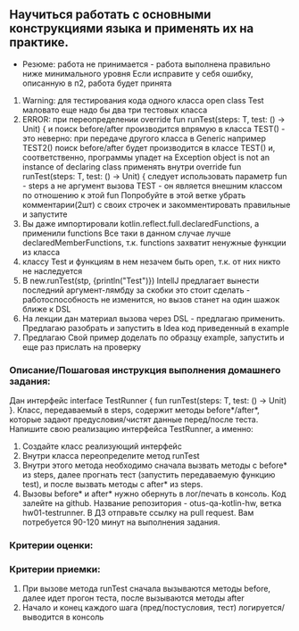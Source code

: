 ## Научиться работать с основными конструкциями языка и применять их на практике.
* Резюме: работа не принимается - работа выполнена правильно ниже минимального уровня
  Если исправите у себя ошибку, описанную в п2, работа будет принята
1)  Warning: для тестирования кода одного класса open class Test маловато еще надо бы два три тестовых класса
2) ERROR: при переопределении override fun <T> runTest(steps: T, test: () -> Unit) {
и поиск before/after производится впрямую в класса TEST() - это неверно: при передаче другого класса в Generic
например TEST2() поиск before/after будет производится  в классе TEST() и, соответственно, программы упадет на
   Exception object is not an instance of declaring class
применять внутри override fun <T> runTest(steps: T, test: () -> Unit) { следует использовать параметр fun - steps
а не аргумент вызова TEST - он является внешним классом по отношению к этой fun
Попробуйте в этой ветке убрать комментарии(2шт) с своих строчек и закомментировать правильные и запустите
3) Вы даже импортировали kotlin.reflect.full.declaredFunctions, а применили functions
Все таки в данном случае лучше declaredMemberFunctions, т.к. functions захватит ненужные функции из класса
4) классу Test и функциям в нем незачем быть open, т.к. от них никто не наследуется
5) В new.runTest(stp, {println("Test")}) IntellJ предлагает вынести последний аргумент-лямбду за скобки
это стоит сделать - работоспособность не изменится, но вызов станет на один шажок ближе к DSL
6) На лекции дан материал вызова через DSL - предлагаю применить.
   Предлагаю разобрать и запустить в Idea код приведенный в example
7) Предлагаю Свой пример доделать по образцу example, запустить и еще раз прислать на проверку

### Описание/Пошаговая инструкция выполнения домашнего задания:
Дан интерфейс interface TestRunner { fun <T> runTest(steps: T, test: () -> Unit) }. Класс, передаваемый в steps,  содержит методы before*/after*, которые задают предусловия/чистят данные перед/после теста.
Напишите свою реализацию интерфейса TestRunner, а именно:
1) Создайте класс реализующий интерфейс
2) Внутри класса переопределите метод runTest
3) Внутри этого метода необходимо сначала вызвать методы с before* из steps, далее прогнать тест (запустить передаваемую функцию test), и после вызвать методы с after* из steps.
4) Вызовы before* и after* нужно обернуть в лог/печать в консоль.
Код залейте на github. Название репозитория - otus-qa-kotlin-hw, ветка hw01-testrunner. В ДЗ отправьте ссылку на pull request.
Вам потребуется 90-120 минут на выполнения задания.
### Критерии оценки:
### Критерии приемки:

1. При вызове метода runTest сначала вызываются методы before, далее идет прогон теста, после вызываются методы after
2. Начало и конец каждого шага (пред/постусловия, тест) логируется/выводится в консоль

